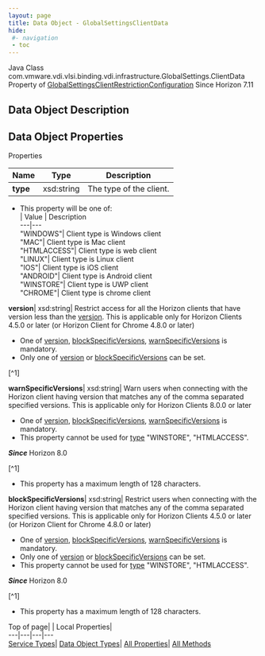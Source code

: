 ```yaml
---
layout: page
title: Data Object - GlobalSettingsClientData
hide:
 #- navigation
 - toc
---
```






Java Class
    com.vmware.vdi.vlsi.binding.vdi.infrastructure.GlobalSettings.ClientData
Property of
     [GlobalSettingsClientRestrictionConfiguration](vdi.infrastructure.GlobalSettings.ClientRestrictionConfiguration.md#field_detail)
Since 
    Horizon 7.11

## Data Object Description 

## Data Object Properties

Properties

Name |  Type |  Description   
---|---|---  
**type**|  xsd:string|  The type of the client.   


  * This property will be one of:  
|  Value |  Description   
---|---  
"WINDOWS"| Client type is Windows client  
"MAC"| Client type is Mac client  
"HTMLACCESS"| Client type is web client  
"LINUX"| Client type is Linux client  
"IOS"| Client type is iOS client  
"ANDROID"| Client type is Android client  
"WINSTORE"| Client type is UWP client  
"CHROME"| Client type is chrome client  

  
**version**|  xsd:string|  Restrict access for all the Horizon clients that have version less than the [version](vdi.infrastructure.GlobalSettings.ClientData.md#version). This is applicable only for Horizon Clients 4.5.0 or later (or Horizon Client for Chrome 4.8.0 or later) 

  * One of [version](vdi.infrastructure.GlobalSettings.ClientData.md#version), [blockSpecificVersions](vdi.infrastructure.GlobalSettings.ClientData.md#blockSpecificVersions), [warnSpecificVersions](vdi.infrastructure.GlobalSettings.ClientData.md#warnSpecificVersions) is mandatory.
  * Only one of [version](vdi.infrastructure.GlobalSettings.ClientData.md#version) or [blockSpecificVersions](vdi.infrastructure.GlobalSettings.ClientData.md#blockSpecificVersions) can be set.

  


[^1]

  
**warnSpecificVersions**|  xsd:string|  Warn users when connecting with the Horizon client having version that matches any of the comma separated specified versions. This is applicable only for Horizon Clients 8.0.0 or later 

  * One of [version](vdi.infrastructure.GlobalSettings.ClientData.md#version), [blockSpecificVersions](vdi.infrastructure.GlobalSettings.ClientData.md#blockSpecificVersions), [warnSpecificVersions](vdi.infrastructure.GlobalSettings.ClientData.md#warnSpecificVersions) is mandatory.
  * This property cannot be used for [type](vdi.infrastructure.GlobalSettings.ClientData.md#type) "WINSTORE", "HTMLACCESS".

**_Since_** Horizon 8.0  


[^1]
  * This property has a maximum length of 128 characters. 

  
**blockSpecificVersions**|  xsd:string|  Restrict users when connecting with the Horizon client having version that matches any of the comma separated specified versions. This is applicable only for Horizon Clients 4.5.0 or later (or Horizon Client for Chrome 4.8.0 or later) 

  * One of [version](vdi.infrastructure.GlobalSettings.ClientData.md#version), [blockSpecificVersions](vdi.infrastructure.GlobalSettings.ClientData.md#blockSpecificVersions), [warnSpecificVersions](vdi.infrastructure.GlobalSettings.ClientData.md#warnSpecificVersions) is mandatory.
  * Only one of [version](vdi.infrastructure.GlobalSettings.ClientData.md#version) or [blockSpecificVersions](vdi.infrastructure.GlobalSettings.ClientData.md#blockSpecificVersions) can be set.
  * This property cannot be used for [type](vdi.infrastructure.GlobalSettings.ClientData.md#type) "WINSTORE", "HTMLACCESS".

**_Since_** Horizon 8.0  


[^1]
  * This property has a maximum length of 128 characters. 

  
  
  
Top of page| | Local Properties|   
---|---|---|---  
[Service Types](index-mo_types.md)| [Data Object Types](index-do_types.md)| [All Properties](index-properties.md)| [All Methods](index-methods.md)  
  
  

